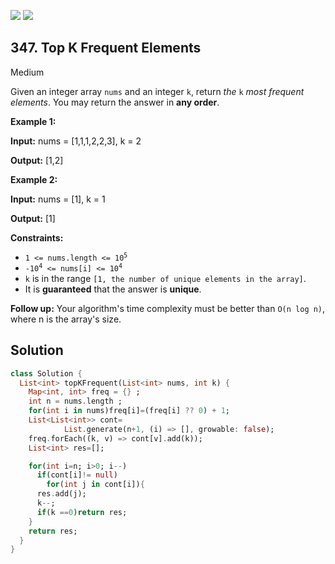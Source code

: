 [![](https://img.shields.io/github/stars/javadev/LeetCode-in-All?label=Stars&style=flat-square)](https://github.com/javadev/LeetCode-in-All)
[![](https://img.shields.io/github/forks/javadev/LeetCode-in-All?label=Fork%20me%20on%20GitHub%20&style=flat-square)](https://github.com/javadev/LeetCode-in-All/fork)

## 347\. Top K Frequent Elements

Medium

Given an integer array `nums` and an integer `k`, return _the_ `k` _most frequent elements_. You may return the answer in **any order**.

**Example 1:**

**Input:** nums = [1,1,1,2,2,3], k = 2

**Output:** [1,2]

**Example 2:**

**Input:** nums = [1], k = 1

**Output:** [1]

**Constraints:**

*   <code>1 <= nums.length <= 10<sup>5</sup></code>
*   <code>-10<sup>4</sup> <= nums[i] <= 10<sup>4</sup></code>
*   `k` is in the range `[1, the number of unique elements in the array]`.
*   It is **guaranteed** that the answer is **unique**.

**Follow up:** Your algorithm's time complexity must be better than `O(n log n)`, where n is the array's size.

## Solution

```dart
class Solution {
  List<int> topKFrequent(List<int> nums, int k) {
    Map<int, int> freq = {} ;
    int n = nums.length ;
    for(int i in nums)freq[i]=(freq[i] ?? 0) + 1;
    List<List<int>> cont=
            List.generate(n+1, (i) => [], growable: false);
    freq.forEach((k, v) => cont[v].add(k));
    List<int> res=[];

    for(int i=n; i>0; i--)
      if(cont[i]!= null)
        for(int j in cont[i]){
      res.add(j);
      k--;
      if(k ==0)return res;
    }
    return res;
  }
}
```